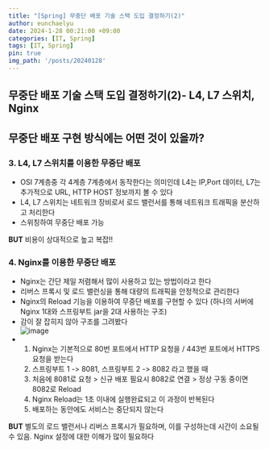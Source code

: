 ```yaml
---
title: "[Spring] 무중단 배포 기술 스택 도입 결정하기(2)"
author: eunchaelyu
date: 2024-1-28 00:21:00 +09:00
categories: [IT, Spring]
tags: [IT, Spring]
pin: true
img_path: '/posts/20240128'
---
```


## 무중단 배포 기술 스택 도입 결정하기(2)- L4, L7 스위치, Nginx


## 무중단 배포 구현 방식에는 어떤 것이 있을까?    

### 3. L4, L7 스위치를 이용한 무중단 배포
- OSI 7계층중 각 4계층 7계층에서 동작한다는 의미인데 L4는 IP,Port 데이터, L7는 추가적으로 URL, HTTP HOST 정보까지 볼 수 있다    
- L4, L7 스위치는 네트워크 장비로서 로드 밸런서를 통해 네트워크 트래픽을 분산하고 처리한다    
- 스위칭하여 무중단 배포 가능

**BUT**
비용이 상대적으로 높고 복잡!!



### 4. Nginx를 이용한 무중단 배포
- Nginx는 간단 제일 저렴해서 많이 사용하고 있는 방법이라고 한다     
- 리버스 프록시 및 로드 밸런싱을 통해 대량의 트래픽을 안정적으로 관리한다    
- Nginx의 Reload 기능을 이용하여 무중단 배포를 구현할 수 있다
(하나의 서버에 Nginx 1대와 스프링부트 jar을 2대 사용하는 구조)
- 감이 잘 잡히지 않아 구조를 그려봤다    
![image](https://github.com/eunchaelyu/eunchaelyu.github.io/assets/119996957/443cfd52-cfe1-41c4-95fa-01ee60b49243)
- 1) Nginx는 기본적으로 80번 포트에서 HTTP 요청을 / 443번 포트에서 HTTPS 요청을 받는다
  2) 스프링부트 1 -> 8081, 스프링부트 2 -> 8082 라고 했을 때
  3) 처음에 8081로 요청 > 신규 배포 필요시 8082로 연결 > 정상 구동 중이면 8082로 Reload
  4) Nginx Reload는 1초 이내에 실행완료되고 이 과정이 반복된다
  5) 배포하는 동안에도 서비스는 중단되지 않는다    

**BUT**
별도의 로드 밸런서나 리버스 프록시가 필요하며, 이를 구성하는데 시간이 소요될 수 있음.
Nginx 설정에 대한 이해가 많이 필요하다    


    
